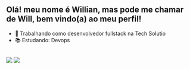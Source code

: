 ## Olá! meu nome é Willian, mas pode me chamar de Will, bem vindo(a) ao meu perfil!

- 🔭 Trabalhando como desenvolvedor fullstack na Tech Solutio
- 📚 Estudando: Devops

 <div>
  <a href="https://github.com/WillianX47">
</div>

<div> 
  <br>
  <a href = "mailto:willianx47@gmail.com"><img src="https://img.shields.io/badge/Gmail-D14836?style=for-the-badge&logo=gmail&logoColor=white" target="_blank"></a>
  <a href="https://www.linkedin.com/in/souzawill/" target="_blank"><img src="https://img.shields.io/badge/LinkedIn-0077B5?style=for-the-badge&logo=linkedin&logoColor=white" target="_blank"></a> 
</div>
